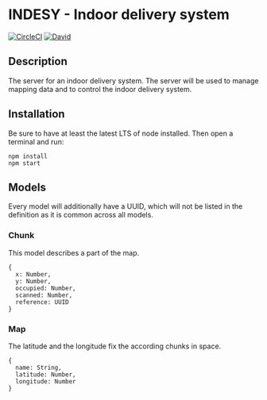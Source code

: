 # INDESY - Indoor delivery system
[![CircleCI](https://img.shields.io/circleci/project/nicklasfrahm/indesy-server/master.svg?style=flat-square&label=master)](https://circleci.com/gh/nicklasfrahm/indesy-server)
[![David](https://img.shields.io/david/nicklasfrahm/indesy-server.svg?style=flat-square)](https://david-dm.org/)

## Description
The server for an indoor delivery system. The server will be used to manage mapping data and to control the indoor delivery system.

## Installation
Be sure to have at least the latest LTS of node installed. Then open a terminal and run:
```shell
npm install
npm start
```

## Models
Every model will additionally have a UUID, which will not be listed in the definition as it is common across all models.

### Chunk
This model describes a part of the map.
```
{
  x: Number,
  y: Number,
  occupied: Number,
  scanned: Number,
  reference: UUID
}
```

### Map
The latitude and the longitude fix the according chunks in space.
```
{
  name: String,
  latitude: Number,
  longitude: Number
}
```
